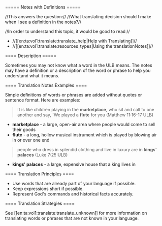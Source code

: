 ===== Notes with Definitions =====

//This answers the question:// //What translating decision should I make when I see a definition in the notes?//

//In order to understand this topic, it would be good to read://
  * //[[en:ta:vol1:translate:translate_help|Help with Translating]]//
  * //[[en:ta:vol1:translate:resources_types|Using the translationNotes]]//

==== Description =====

Sometimes you may not know what a word in the ULB means. The notes may have a definition or a description of the word or phrase to help you understand what it means. 

==== Translation Notes Examples ====

Simple definitions of words or phrases are added without quotes or sentence format. Here are examples:
> It is like children playing in the __marketplace__, who sit and call to one another and say, 'We played a __flute__ for you (Matthew 11:16-17 ULB)

  * **marketplace**  - a large, open-air area where people would come to sell their goods
  * **flute**  - a long, hollow musical instrument which is played by blowing air in or over one end 

> people who dress in splendid clothing and live in luxury are in __kings' palaces__ (Luke 7:25 ULB)

  * **kings' palaces**  - a large, expensive house that a king lives in

==== Translation Principles ====  

  * Use words that are already part of your language if possible.
  * Keep expressions short if possible.
  * Represent God's commands and historical facts accurately.
 
==== Translation Strategies ====

See [[en:ta:vol1:translate:translate_unknown]] for more information on translating words or phrases that are not known in your language.